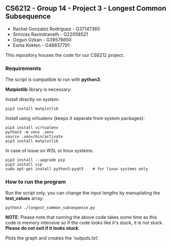 ## CS6212 - Group 14 - Project 3 - Longest Common Subsequence 

- Rachel Gonzalez Rodriguez - G37147365
- Srinivas Ravindranath - G22058521
- Ozgun Ozkan - G39576650 
- Esma Kokten - G48837791

This repository houses the code for our CS6212 project.

### Requirements

The script is compatible to run with **python3**. 

**Matplotlib** library is necessary:

Install directly on system:

```
pip3 install matplotlib
```

Install using virtualenv (keeps it separate from system packages):
```
pip3 install virtualenv
python3 -m venv .venv
source .venv/bin/activate 
pip3 install matplotlib
```

In case of issue on WSL or linux systems:
```
pip3 install --upgrade pip
pip3 install sip
sudo apt-get install python3-pyqt5    # for linux systems only
```

### How to run the program

Run the script only, you can change the input lengths by manuplating the **test_values** array:

```
python3 ./longest_common_subsequence.py 
```

**NOTE**: Please note that running the above code takes some time as this code is memory intensive so if the code 
looks like it's stuck, it is not stuck.  **Please do not exit if it looks stuck**.

Plots the graph and creates the 'outputs.txt'. 

